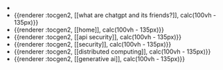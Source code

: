 -
- {{renderer :tocgen2, [[what are chatgpt and its friends?]], calc(100vh - 135px)}}
- {{renderer :tocgen2, [[home]], calc(100vh - 135px)}}
- {{renderer :tocgen2, [[api security]], calc(100vh - 135px)}}
- {{renderer :tocgen2, [[security]], calc(100vh - 135px)}}
- {{renderer :tocgen2, [[distributed computing]], calc(100vh - 135px)}}
- {{renderer :tocgen2, [[generative ai]], calc(100vh - 135px)}}
